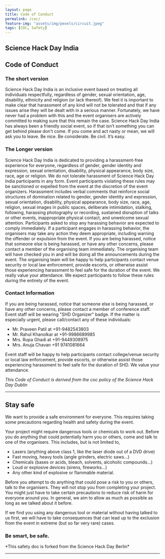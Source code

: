```yaml
---
layout: page
title: Code of Conduct
permalink: /coc/
feature-img: "assets/img/pexels/circuit.jpeg"
tags: [COC, Safety]
---
```

<h2>Science Hack Day India</h2>
<h2>Code of Conduct</h2>
<h3>The short version</h3>
<p>Science Hack Day India is an inclusive event based on treating all individuals respectfully, regardless of gender, sexual orientation, age, disability, ethnicity and religion (or lack thereof). We feel it is important to make clear that harassment of any kind will not be tolerated and that if any issues arise they will be dealt with in a serious manner. Fortunately, we have never had a problem with this and the event organisers are actively committed to making sure  that this remain the case. Science Hack Day India has always been a friendly social event, so if that isn’t something you can get behind please don’t come. If you come and act nasty or mean, we will ask you to leave. Be nice. Be considerate. Be civil. It’s easy.</p>
<h3>The Longer version</h3>
<p>Science Hack Day India is dedicated to providing a harassment-free experience for everyone, regardless of gender, gender identity and expression, sexual orientation, disability, physical appearance, body size, race, age or religion. We do not tolerate harassment of Science Hack Day India participants in any form. Event participants violating these rules may be sanctioned or expelled from the event at the discretion of the event organizers. Harassment includes verbal comments that reinforce social structures of domination related to gender, gender identity and expression, sexual orientation, disability, physical appearance, body size, race, age, religion, sexual images in public spaces, deliberate intimidation, stalking, following, harassing photography or recording, sustained disruption of talks or other events, inappropriate physical contact, and unwelcome sexual attention. Participants asked to stop any harassing behavior are expected to comply immediately. If a participant engages in harassing behavior, the organisers may take any action they deem appropriate, including warning the offender or expulsion from the event. If you are being harassed, notice that someone else is being harassed, or have any other concerns, please contact a member of the organising team immediately. The organising team will have checked you in and will be doing all the announcements during the event. The organising team will be happy to help participants contact venue security or local law enforcement, provide escorts, or otherwise assist those experiencing harassment to feel safe for the duration of the event. We really value your attendance. We expect participants to follow these rules during the entirety of the event.</p>

<h3>Contact Information</h3>
<p>If you are being harassed, notice that someone else is being harassed, or have any other concerns, please contact a member of conference staff. Event staff will be wearing "SHD Organizer" badge.
If the matter is especially urgent, please call/contact any of these individuals:</p>
  <p> 
    <ul>
      <li>Mr. Praveen Patil at       +91-9482543803</Li>
      <li>Mr. Rahul Khanolkar at     +91-9986689985</li>
      <li>Mrs. Rupa Ghadi at         +91-9449308975</li>
      <li>Mrs. Anuja Chavan          +91 9741081664</li>
    </ul>
  </p>
     
<p>Event staff will be happy to help participants contact college/venue security or local law enforcement, provide escorts, or otherwise assist those experiencing harassment to feel safe for the duration of SHD. We value your attendance.</p>
      
  *This Code of Conduct is derived from the coc policy of the  Science Hack Day Dublin*
<p> <hr> </p>   

<h2>Stay safe</h2>
We want to provide a safe environment for everyone. This requires taking some precautions regarding health and safety during the event.

Your project might require dangerous tools or chemicals to work out. Before you do anything that could potentially harm you or others, come and talk to one of the organisers. This includes, but is not limited to,
  <p> 
    <ul>
      <li>Lasers (anything above class 1, like the laser diode out of a DVD drive)</Li>
      <li>Fast moving, heavy tools (angle grinders, electric saws…)</li>
      <li>Chemicals (bases or acids, bleach, solvents, alcoholic compounds…)</li>
      <li>Loud or explosive devices (sirens, fireworks…)</li>
      <li>Any other kind of explosive or flammable material.</li>
    </ul>
  </p>
 
Before you attempt to do anything that could pose a risk to you or others, talk to the organisers. They will not stop you from completing your project. You might just have to take certain precautions to reduce risk of harm for everyone around you. In general, we aim to allow as much as possible as long as we talked about it before.

If we find you using any dangerous tool or material without having talked to us first, we will have to take consequences that can lead up to the exclusion from the event in extreme (but so far very rare) cases.

<h3>Be smart, be safe.</h3>
  *This safety doc is forked from the  Science Hack Day Berlin*
<p> <hr> </p>
